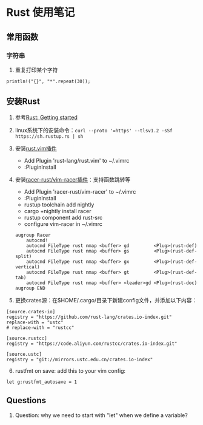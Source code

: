 # Rust 使用笔记

## 常用函数

### 字符串

1. 重复打印某个字符
```
println!("{}", "*".repeat(30));
```

## 安装Rust

1. 参考[Rust: Getting started](https://www.rust-lang.org/learn/get-started)

2. linux系统下的安装命令：`curl --proto '=https' --tlsv1.2 -sSf https://sh.rustup.rs | sh`

3. 安装[rust.vim插件](https://github.com/rust-lang/rust.vim)
    - Add Plugin 'rust-lang/rust.vim' to ~/.vimrc
    - :PluginInstall

4. 安装[racer-rust/vim-racer插件](https://github.com/racer-rust/vim-racer)：支持函数跳转等
    - Add Plugin 'racer-rust/vim-racer' to ~/.vimrc
    - :PluginInstall
    - rustup toolchain add nightly
    - cargo +nightly install racer
    - rustup component add rust-src
    - configure vim-racer in ~/.vimrc
    ```
    augroup Racer
        autocmd!
        autocmd FileType rust nmap <buffer> gd         <Plug>(rust-def)
        autocmd FileType rust nmap <buffer> gs         <Plug>(rust-def-split)
        autocmd FileType rust nmap <buffer> gx         <Plug>(rust-def-vertical)
        autocmd FileType rust nmap <buffer> gt         <Plug>(rust-def-tab)
        autocmd FileType rust nmap <buffer> <leader>gd <Plug>(rust-doc)
    augroup END
    ```

5. 更换crates源：在$HOME/.cargo/目录下新建config文件，并添加以下内容：
```
[source.crates-io]
registry = "https://github.com/rust-lang/crates.io-index.git"
replace-with = "ustc"
# replace-with = "rustcc"

[source.rustcc]
registry = "https://code.aliyun.com/rustcc/crates.io-index.git"

[source.ustc]
registry = "git://mirrors.ustc.edu.cn/crates.io-index"
```

6. rustfmt on save: add this to your vim config:
```
let g:rustfmt_autosave = 1
```

## Questions

1. Question: why we need to start with "let" when we define a variable?

